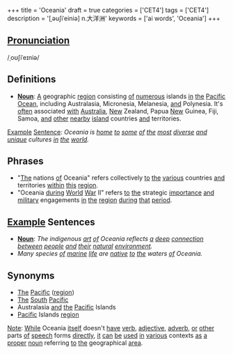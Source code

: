 +++
title = 'Oceania'
draft = true
categories = ['CET4']
tags = ['CET4']
description = '[ˌəu∫iˈeiniə] n.大洋洲'
keywords = ['ai words', 'Oceania']
+++

## [Pronunciation](/en/post/pronunciation/)
/ˌoʊʃiˈeɪniə/

## Definitions
- **[Noun](/en/post/noun/)**: [A](/en/post/a/) geographic [region](/en/post/region/) consisting [of](/en/post/of/) [numerous](/en/post/numerous/) islands [in](/en/post/in/) [the](/en/post/the/) [Pacific](/en/post/pacific/) [Ocean](/en/post/ocean/), including Australasia, Micronesia, Melanesia, [and](/en/post/and/) Polynesia. It's [often](/en/post/often/) associated [with](/en/post/with/) [Australia](/en/post/australia/), [New](/en/post/new/) Zealand, Papua [New](/en/post/new/) Guinea, Fiji, Samoa, [and](/en/post/and/) [other](/en/post/other/) [nearby](/en/post/nearby/) [island](/en/post/island/) countries [and](/en/post/and/) territories.

[Example](/en/post/example/) [Sentence](/en/post/sentence/): _Oceania is [home](/en/post/home/) [to](/en/post/to/) [some](/en/post/some/) [of](/en/post/of/) [the](/en/post/the/) [most](/en/post/most/) [diverse](/en/post/diverse/) [and](/en/post/and/) [unique](/en/post/unique/) cultures [in](/en/post/in/) [the](/en/post/the/) [world](/en/post/world/)._

## Phrases
- "[The](/en/post/the/) nations [of](/en/post/of/) Oceania" refers collectively [to](/en/post/to/) [the](/en/post/the/) [various](/en/post/various/) countries [and](/en/post/and/) territories [within](/en/post/within/) [this](/en/post/this/) [region](/en/post/region/).
- "Oceania [during](/en/post/during/) [World](/en/post/world/) [War](/en/post/war/) II" refers [to](/en/post/to/) [the](/en/post/the/) strategic [importance](/en/post/importance/) [and](/en/post/and/) [military](/en/post/military/) engagements [in](/en/post/in/) [the](/en/post/the/) [region](/en/post/region/) [during](/en/post/during/) [that](/en/post/that/) [period](/en/post/period/).

## [Example](/en/post/example/) Sentences
- **[Noun](/en/post/noun/)**: _The indigenous [art](/en/post/art/) [of](/en/post/of/) Oceania reflects [a](/en/post/a/) [deep](/en/post/deep/) [connection](/en/post/connection/) [between](/en/post/between/) [people](/en/post/people/) [and](/en/post/and/) [their](/en/post/their/) [natural](/en/post/natural/) [environment](/en/post/environment/)._
- _Many species [of](/en/post/of/) [marine](/en/post/marine/) [life](/en/post/life/) are [native](/en/post/native/) [to](/en/post/to/) [the](/en/post/the/) waters [of](/en/post/of/) Oceania._

## Synonyms
- [The](/en/post/the/) [Pacific](/en/post/pacific/) ([region](/en/post/region/))
- [The](/en/post/the/) [South](/en/post/south/) [Pacific](/en/post/pacific/)
- Australasia [and](/en/post/and/) [the](/en/post/the/) [Pacific](/en/post/pacific/) Islands
- [Pacific](/en/post/pacific/) Islands [region](/en/post/region/)

[Note](/en/post/note/): [While](/en/post/while/) Oceania [itself](/en/post/itself/) doesn't [have](/en/post/have/) [verb](/en/post/verb/), [adjective](/en/post/adjective/), [adverb](/en/post/adverb/), [or](/en/post/or/) [other](/en/post/other/) parts [of](/en/post/of/) [speech](/en/post/speech/) forms [directly](/en/post/directly/), [it](/en/post/it/) [can](/en/post/can/) [be](/en/post/be/) [used](/en/post/used/) [in](/en/post/in/) [various](/en/post/various/) contexts [as](/en/post/as/) [a](/en/post/a/) [proper](/en/post/proper/) [noun](/en/post/noun/) referring [to](/en/post/to/) [the](/en/post/the/) geographical [area](/en/post/area/).
